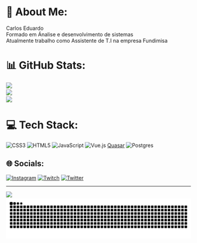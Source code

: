 # 💫 About Me:
Carlos Eduardo<br>Formado em Ánalise e desenvolvimento de sistemas<br>Atualmente trabalho como Assistente de T.I na empresa Fundimisa 

# 📊 GitHub Stats:
![](https://github-readme-stats.vercel.app/api?username=cadu2602&theme=radical&hide_border=true&include_all_commits=true&count_private=true)<br/>
![](https://github-readme-streak-stats.herokuapp.com/?user=cadu2602&theme=radical&hide_border=true)<br/>
![](https://github-readme-stats.vercel.app/api/top-langs/?username=cadu2602&theme=radical&hide_border=true&include_all_commits=true&count_private=true&layout=compact)

# 💻 Tech Stack:
![CSS3](https://img.shields.io/badge/css3-%231572B6.svg?style=for-the-badge&logo=css3&logoColor=white) ![HTML5](https://img.shields.io/badge/html5-%23E34F26.svg?style=for-the-badge&logo=html5&logoColor=white) ![JavaScript](https://img.shields.io/badge/javascript-%23323330.svg?style=for-the-badge&logo=javascript&logoColor=%23F7DF1E) ![Vue.js](https://img.shields.io/badge/vuejs-%2335495e.svg?style=for-the-badge&logo=vuedotjs&logoColor=%234FC08D) [Quasar](https://img.shields.io/badge/Quasar-16B7FB?style=for-the-badge&logo=quasar&logoColor=black) ![Postgres](https://img.shields.io/badge/postgres-%23316192.svg?style=for-the-badge&logo=postgresql&logoColor=white)

<!-- ![HTML5](https://github-readme-stats.vercel.app/api/wakatime?username=cadu2602) -->

## 🌐 Socials:
[![Instagram](https://img.shields.io/badge/Instagram-%23E4405F.svg?logo=Instagram&logoColor=white)](https://instagram.com/cadu_zimpel) [![Twitch](https://img.shields.io/badge/Twitch-%239146FF.svg?logo=Twitch&logoColor=white)](https://twitch.tv/caduCSof) [![Twitter](https://img.shields.io/badge/Twitter-%231DA1F2.svg?logo=Twitter&logoColor=white)](https://twitter.com/@Caduzin_MZ) 

---
[![](https://visitcount.itsvg.in/api?id=cadu2602&icon=4&color=0)](https://visitcount.itsvg.in)
![Snake animation](https://github.com/cadu2602/cadu2602/blob/output/github-contribution-grid-snake.svg)
